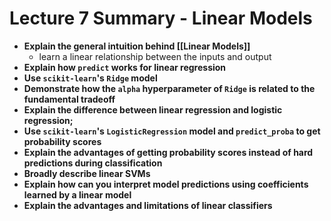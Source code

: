 # Lecture 7 Summary - Linear Models
- **Explain the general intuition behind [[Linear Models]]**
	- learn a linear relationship between the inputs and output
- **Explain how `predict` works for linear regression**
- **Use `scikit-learn`'s `Ridge` model**
- **Demonstrate how the `alpha` hyperparameter of `Ridge` is related to the fundamental tradeoff**
- **Explain the difference between linear regression and logistic regression;**
- **Use `scikit-learn`'s `LogisticRegression` model and `predict_proba` to get probability scores**
- **Explain the advantages of getting probability scores instead of hard predictions during classification**
- **Broadly describe linear SVMs** 
- **Explain how can you interpret model predictions using coefficients learned by a linear model**
- **Explain the advantages and limitations of linear classifiers**